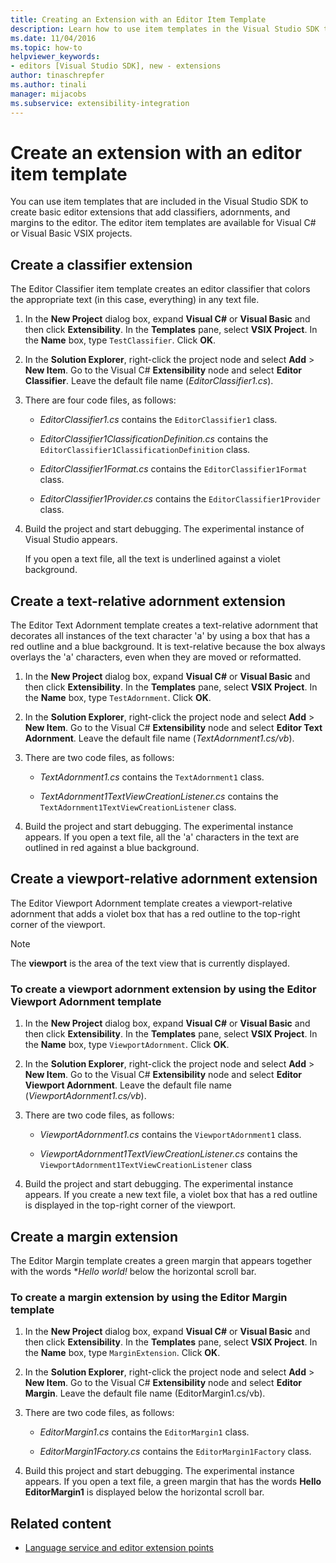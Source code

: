 ```yaml
---
title: Creating an Extension with an Editor Item Template
description: Learn how to use item templates in the Visual Studio SDK to create basic editor extensions that add classifiers, adornments, and margins to the editor.
ms.date: 11/04/2016
ms.topic: how-to
helpviewer_keywords:
- editors [Visual Studio SDK], new - extensions
author: tinaschrepfer
ms.author: tinali
manager: mijacobs
ms.subservice: extensibility-integration
---
```

# Create an extension with an editor item template

You can use item templates that are included in the Visual Studio SDK to create basic editor extensions that add classifiers, adornments, and margins to the editor. The editor item templates are available for Visual C# or Visual Basic VSIX projects.

## Create a classifier extension
 The Editor Classifier item template creates an editor classifier that colors the appropriate text (in this case, everything) in any text file.

1. In the **New Project** dialog box, expand **Visual C#** or **Visual Basic** and then click **Extensibility**. In the **Templates** pane, select **VSIX Project**. In the **Name** box, type `TestClassifier`. Click **OK**.

2. In the **Solution Explorer**, right-click the project node and select **Add** > **New Item**. Go to the Visual C# **Extensibility** node and select **Editor Classifier**. Leave the default file name (*EditorClassifier1.cs*).

3. There are four code files, as follows:

    - *EditorClassifier1.cs* contains the `EditorClassifier1` class.

    - *EditorClassifier1ClassificationDefinition.cs* contains the `EditorClassifier1ClassificationDefinition` class.

    - *EditorClassifier1Format.cs* contains the `EditorClassifier1Format`  class.

    - *EditorClassifier1Provider.cs* contains the `EditorClassifier1Provider` class.

4. Build the project and start debugging. The experimental instance of Visual Studio appears.

     If you open a text file, all the text is underlined against a violet background.

## Create a text-relative adornment extension
 The Editor Text Adornment template creates a text-relative adornment that decorates all instances of the text character 'a' by using a box that has a red outline and a blue background. It is text-relative because the box always overlays the 'a' characters, even when they are moved or reformatted.

1. In the **New Project** dialog box, expand **Visual C#** or **Visual Basic** and then click **Extensibility**. In the **Templates** pane, select **VSIX Project**. In the **Name** box, type `TestAdornment`. Click **OK**.

2. In the **Solution Explorer**, right-click the project node and select **Add** > **New Item**. Go to the Visual C# **Extensibility** node and select **Editor Text Adornment**. Leave the default file name (*TextAdornment1.cs/vb*).

3. There are two code files, as follows:

    - *TextAdornment1.cs* contains the `TextAdornment1` class.

    - *TextAdornment1TextViewCreationListener.cs* contains the `TextAdornment1TextViewCreationListener` class.

4. Build the project and start debugging. The experimental instance appears. If you open a text file, all the 'a' characters in the text are outlined in red against a blue background.

## Create a viewport-relative adornment extension
 The Editor Viewport Adornment template creates a viewport-relative adornment that adds a violet box that has a red outline to the top-right corner of the viewport.

> [!NOTE]
> The **viewport** is the area of the text view that is currently displayed.

### To create a viewport adornment extension by using the Editor Viewport Adornment template

1. In the **New Project** dialog box, expand **Visual C#** or **Visual Basic** and then click **Extensibility**. In the **Templates** pane, select **VSIX Project**. In the **Name** box, type `ViewportAdornment`. Click **OK**.

2. In the **Solution Explorer**, right-click the project node and select **Add** > **New Item**. Go to the Visual C# **Extensibility** node and select **Editor Viewport Adornment**. Leave the default file name (*ViewportAdornment1.cs/vb*).

3. There are two code files, as follows:

    - *ViewportAdornment1.cs* contains the `ViewportAdornment1` class.

    - *ViewportAdornment1TextViewCreationListener.cs* contains the `ViewportAdornment1TextViewCreationListener` class

4. Build the project and start debugging. The experimental instance appears. If you create a new text file, a violet box that has a red outline is displayed in the top-right corner of the viewport.

## Create a margin extension
 The Editor Margin template creates a green margin that appears together with the words **Hello world!* below the horizontal scroll bar.

### To create a margin extension by using the Editor Margin template

1. In the **New Project** dialog box, expand **Visual C#** or **Visual Basic** and then click **Extensibility**. In the **Templates** pane, select **VSIX Project**. In the **Name** box, type `MarginExtension`. Click **OK**.

2. In the **Solution Explorer**, right-click the project node and select **Add** > **New Item**. Go to the Visual C# **Extensibility** node and select **Editor Margin**. Leave the default file name (EditorMargin1.cs/vb).

3. There are two code files, as follows:

    - *EditorMargin1.cs* contains the `EditorMargin1` class.

    - *EditorMargin1Factory.cs* contains the `EditorMargin1Factory` class.

4. Build this project and start debugging. The experimental instance appears. If you open a text file, a green margin that has the words **Hello EditorMargin1** is displayed below the horizontal scroll bar.

## Related content
- [Language service and editor extension points](../extensibility/language-service-and-editor-extension-points.md)
